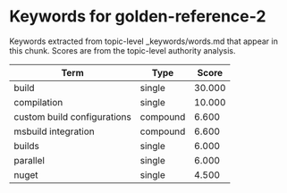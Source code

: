 # Keywords for golden-reference-2

Keywords extracted from topic-level _keywords/words.md that appear in this chunk.
Scores are from the topic-level authority analysis.

| Term | Type | Score |
|------|------|-------|
| build | single | 30.000 |
| compilation | single | 10.000 |
| custom build configurations | compound | 6.600 |
| msbuild integration | compound | 6.600 |
| builds | single | 6.000 |
| parallel | single | 6.000 |
| nuget | single | 4.500 |

